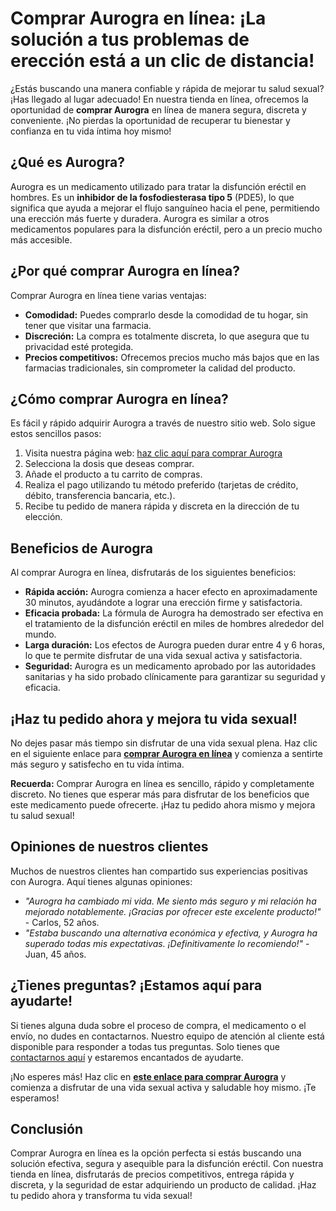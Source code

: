 # Comprar Aurogra en línea: ¡La solución a tus problemas de erección está a un clic de distancia!

¿Estás buscando una manera confiable y rápida de mejorar tu salud sexual? ¡Has llegado al lugar adecuado! En nuestra tienda en línea, ofrecemos la oportunidad de **comprar Aurogra** en línea de manera segura, discreta y conveniente. ¡No pierdas la oportunidad de recuperar tu bienestar y confianza en tu vida íntima hoy mismo!

## ¿Qué es Aurogra?

Aurogra es un medicamento utilizado para tratar la disfunción eréctil en hombres. Es un **inhibidor de la fosfodiesterasa tipo 5** (PDE5), lo que significa que ayuda a mejorar el flujo sanguíneo hacia el pene, permitiendo una erección más fuerte y duradera. Aurogra es similar a otros medicamentos populares para la disfunción eréctil, pero a un precio mucho más accesible.

## ¿Por qué comprar Aurogra en línea?

Comprar Aurogra en línea tiene varias ventajas:

- **Comodidad:** Puedes comprarlo desde la comodidad de tu hogar, sin tener que visitar una farmacia.
- **Discreción:** La compra es totalmente discreta, lo que asegura que tu privacidad esté protegida.
- **Precios competitivos:** Ofrecemos precios mucho más bajos que en las farmacias tradicionales, sin comprometer la calidad del producto.

## ¿Cómo comprar Aurogra en línea?

Es fácil y rápido adquirir Aurogra a través de nuestro sitio web. Solo sigue estos sencillos pasos:

1. Visita nuestra página web: [haz clic aquí para comprar Aurogra](https://tinyurl.com/buyaurogra)
2. Selecciona la dosis que deseas comprar.
3. Añade el producto a tu carrito de compras.
4. Realiza el pago utilizando tu método preferido (tarjetas de crédito, débito, transferencia bancaria, etc.).
5. Recibe tu pedido de manera rápida y discreta en la dirección de tu elección.

## Beneficios de Aurogra

Al comprar Aurogra en línea, disfrutarás de los siguientes beneficios:

- **Rápida acción:** Aurogra comienza a hacer efecto en aproximadamente 30 minutos, ayudándote a lograr una erección firme y satisfactoria.
- **Eficacia probada:** La fórmula de Aurogra ha demostrado ser efectiva en el tratamiento de la disfunción eréctil en miles de hombres alrededor del mundo.
- **Larga duración:** Los efectos de Aurogra pueden durar entre 4 y 6 horas, lo que te permite disfrutar de una vida sexual activa y satisfactoria.
- **Seguridad:** Aurogra es un medicamento aprobado por las autoridades sanitarias y ha sido probado clínicamente para garantizar su seguridad y eficacia.

## ¡Haz tu pedido ahora y mejora tu vida sexual!

No dejes pasar más tiempo sin disfrutar de una vida sexual plena. Haz clic en el siguiente enlace para **[comprar Aurogra en línea](https://tinyurl.com/buyaurogra)** y comienza a sentirte más seguro y satisfecho en tu vida íntima.

**Recuerda:** Comprar Aurogra en línea es sencillo, rápido y completamente discreto. No tienes que esperar más para disfrutar de los beneficios que este medicamento puede ofrecerte. ¡Haz tu pedido ahora mismo y mejora tu salud sexual!

## Opiniones de nuestros clientes

Muchos de nuestros clientes han compartido sus experiencias positivas con Aurogra. Aquí tienes algunas opiniones:

- _"Aurogra ha cambiado mi vida. Me siento más seguro y mi relación ha mejorado notablemente. ¡Gracias por ofrecer este excelente producto!"_ - Carlos, 52 años.
- _"Estaba buscando una alternativa económica y efectiva, y Aurogra ha superado todas mis expectativas. ¡Definitivamente lo recomiendo!"_ - Juan, 45 años.

## ¿Tienes preguntas? ¡Estamos aquí para ayudarte!

Si tienes alguna duda sobre el proceso de compra, el medicamento o el envío, no dudes en contactarnos. Nuestro equipo de atención al cliente está disponible para responder a todas tus preguntas. Solo tienes que [contactarnos aquí](https://tinyurl.com/buyaurogra) y estaremos encantados de ayudarte.

¡No esperes más! Haz clic en **[este enlace para comprar Aurogra](https://tinyurl.com/buyaurogra)** y comienza a disfrutar de una vida sexual activa y saludable hoy mismo. ¡Te esperamos!

## Conclusión

Comprar Aurogra en línea es la opción perfecta si estás buscando una solución efectiva, segura y asequible para la disfunción eréctil. Con nuestra tienda en línea, disfrutarás de precios competitivos, entrega rápida y discreta, y la seguridad de estar adquiriendo un producto de calidad. ¡Haz tu pedido ahora y transforma tu vida sexual!
